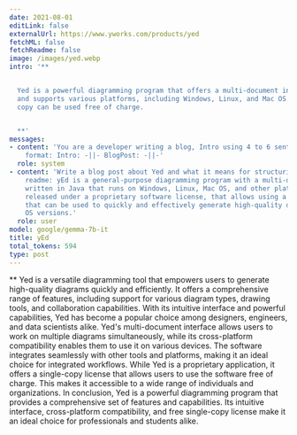 ```yaml
---
date: 2021-08-01
editLink: false
externalUrl: https://www.yworks.com/products/yed
fetchML: false
fetchReadme: false
image: /images/yed.webp
intro: '**


  Yed is a powerful diagramming program that offers a multi-document interface and is cross-platform. It is written in Java
  and supports various platforms, including Windows, Linux, and Mac OS. The software is licensed commercially, but a single
  copy can be used free of charge.


  **'
messages:
- content: 'You are a developer writing a blog, Intro using 4 to 6 sentences, Blog Post using 12 to 15 sentences. Desired
    format: Intro: -||- BlogPost: -||-'
  role: system
- content: 'Write a blog post about Yed and what it means for structuring drawing infrastructure based on the following github
    readme: yEd is a general-purpose diagramming program with a multi-document interface. It is a cross-platform application
    written in Java that runs on Windows, Linux, Mac OS, and other platforms that support the Java Virtual Machine. It is
    released under a proprietary software license, that allows using a single copy gratis. yEd is a powerful desktop application
    that can be used to quickly and effectively generate high-quality diagrams. It runs on all Windows, Unix/Linux, and Mac
    OS versions.'
  role: user
model: google/gemma-7b-it
title: yEd
total_tokens: 594
type: post
---
```

<script setup>
 import ArticleItem from '/components/ArticleItem.vue';
 import ArticleFooter from '/components/ArticleFooter.vue';
</script>
<ArticleItem :frontmatter="$frontmatter"/>
**  Yed is a versatile diagramming tool that empowers users to generate high-quality diagrams quickly and efficiently.
It offers a comprehensive range of features, including support for various diagram types, drawing tools, and
collaboration capabilities. With its intuitive interface and powerful capabilities, Yed has become a popular choice
among designers, engineers, and data scientists alike.  Yed's multi-document interface allows users to work on multiple
diagrams simultaneously, while its cross-platform compatibility enables them to use it on various devices. The software
integrates seamlessly with other tools and platforms, making it an ideal choice for integrated workflows.  While Yed is
a proprietary application, it offers a single-copy license that allows users to use the software free of charge. This
makes it accessible to a wide range of individuals and organizations.  In conclusion, Yed is a powerful diagramming
program that provides a comprehensive set of features and capabilities. Its intuitive interface, cross-platform
compatibility, and free single-copy license make it an ideal choice for professionals and students alike.


<ArticleFooter :frontmatter="$frontmatter"/>
